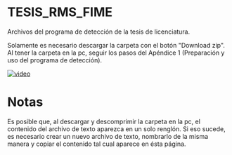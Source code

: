 # TESIS_RMS_FIME
Archivos del programa de detección de la tesis de licenciatura.

Solamente es necesario descargar la carpeta con el botón "Download zip". Al tener la carpeta en la pc, seguir los pasos del Apéndice 1 (Preparación y uso del programa de detección).

[![video](https://img.youtube.com/vi/K8VjIZc5txk/maxresdefault.jpg)](https://youtu.be/K8VjIZc5txk)

# Notas 
Es posible que, al descargar y descomprimir la carpeta en la pc, el contenido del archivo de texto aparezca en un solo renglón. Si eso sucede, es necesario crear un nuevo archivo de texto, nombrarlo de la misma manera y copiar el contenido tal cual aparece en ésta página.
